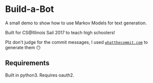 # Build-a-Bot  

A small demo to show how to use Markov Models for text generation.  

Built for CS@Illinois Sail 2017 to teach high schoolers!  

Plz don't judge for the commit messages, I used [`whatthecommit.com`](http://whatthecommit.com) to generate them :no_mouth:  


## Requirements  

Built in python3. Requires oauth2.

